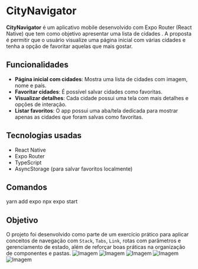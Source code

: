# CityNavigator

**CityNavigator** é um aplicativo mobile desenvolvido com Expo Router (React Native) que tem como objetivo apresentar uma lista de cidades . A proposta é permitir que o usuário visualize uma página inicial com várias cidades e tenha a opção de favoritar aquelas que mais gostar.

## Funcionalidades

- **Página inicial com cidades**: Mostra uma lista de cidades com imagem, nome e país.
- **Favoritar cidades**: É possível salvar cidades como favoritas.
- **Visualizar detalhes**: Cada cidade possui uma tela com mais detalhes e opções de interação.
- **Listar favoritos**: O app possui uma aba/tela dedicada para mostrar apenas as cidades que foram salvas como favoritas.

## Tecnologias usadas

- React Native
- Expo Router
- TypeScript
- AsyncStorage (para salvar favoritos localmente)

## Comandos

yarn add expo
npx expo start

## Objetivo

O projeto foi desenvolvido como parte de um exercício prático para aplicar conceitos de navegação com `Stack`, `Tabs`, `Link`, rotas com parâmetros e gerenciamento de estado, além de reforçar boas práticas na organização de componentes e pastas.
![Imagem](https://res.cloudinary.com/dqbxxyyza/image/upload/v1747779971/Screenshot_2025-05-20_19-17-21_muxnmp.png)
![Imagem](https://res.cloudinary.com/dqbxxyyza/image/upload/v1747779966/Screenshot_2025-05-20_19-20-49_izvbwi.png)
![Imagem](https://res.cloudinary.com/dqbxxyyza/image/upload/v1747779966/Screenshot_2025-05-20_19-21-01_jsy11t.png)
![Imagem](https://res.cloudinary.com/dqbxxyyza/image/upload/v1747779966/Screenshot_2025-05-20_19-21-15_mufwch.png)
![Imagem](https://res.cloudinary.com/dqbxxyyza/image/upload/v1747779966/Screenshot_2025-05-20_19-21-47_mwj4us.png)

